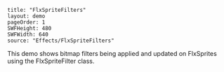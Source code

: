 ```
title: "FlxSpriteFilters"
layout: demo
pageOrder: 1
SWFHeight: 480
SWFWidth: 640
source: "Effects/FlxSpriteFilters"
```

This demo shows bitmap filters being applied and updated on FlxSprites using the FlxSpriteFilter class.
